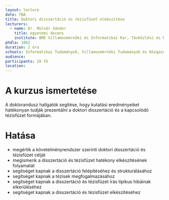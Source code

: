 ```yaml
---
layout: lecture
date: TBA
title: Doktori disszertáció és tézisfüzet elkészítése
lecturers:
  - name: Dr. Molnár Sándor
    title: egyetemi docens
    institute: BME Villamosmérnöki és Informatikai Kar, Távközlési és Médiainformatikai Tanszék
phdla: 1062
duration: 2 óra
schools: Informatikai Tudományok, Villamosmérnöki Tudományok és Közgazdaságtudományok
audience: 
participants: 20 fő
location: 
---
```


# A kurzus ismertetése

A doktorandusz hallgatók segítése, hogy kutatási eredményeiket hatékonyan tudják prezentálni a doktori disszertáció és a kapcsolódó tézisfüzet formájában. 

# Hatása

* megértik a követelményrendszer szerinti doktori disszertáció és tézisfüzet célját
* megismerik a disszertáció és tézisfüzet hatékony elkészítésének folyamatát
* segítséget kapnak a disszertáció felépítéséhez és strukturálásához
* segítséget kapnak a tézisek megfogalmazásához
* segítséget kapnak a disszertáció és tézisfüzet írás tipikus hibáinak elkerüléséhez
* segítséget kapnak a disszertáció és tézisfüzet elkészítéséhez
